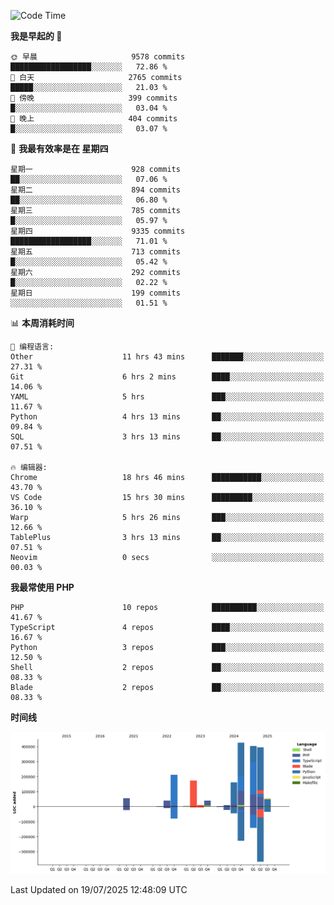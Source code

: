 <!--START_SECTION:waka-->
![Code Time](http://img.shields.io/badge/Code%20Time-3%2C857%20hrs%2035%20mins-blue)

**我是早起的 🐤** 

```text
🌞 早晨                     9578 commits        ██████████████████░░░░░░░   72.86 % 
🌆 白天                     2765 commits        █████░░░░░░░░░░░░░░░░░░░░   21.03 % 
🌃 傍晚                     399 commits         █░░░░░░░░░░░░░░░░░░░░░░░░   03.04 % 
🌙 晚上                     404 commits         █░░░░░░░░░░░░░░░░░░░░░░░░   03.07 % 
```
📅 **我最有效率是在 星期四** 

```text
星期一                      928 commits         ██░░░░░░░░░░░░░░░░░░░░░░░   07.06 % 
星期二                      894 commits         ██░░░░░░░░░░░░░░░░░░░░░░░   06.80 % 
星期三                      785 commits         █░░░░░░░░░░░░░░░░░░░░░░░░   05.97 % 
星期四                      9335 commits        ██████████████████░░░░░░░   71.01 % 
星期五                      713 commits         █░░░░░░░░░░░░░░░░░░░░░░░░   05.42 % 
星期六                      292 commits         █░░░░░░░░░░░░░░░░░░░░░░░░   02.22 % 
星期日                      199 commits         ░░░░░░░░░░░░░░░░░░░░░░░░░   01.51 % 
```


📊 **本周消耗时间** 

```text
💬 编程语言: 
Other                    11 hrs 43 mins      ███████░░░░░░░░░░░░░░░░░░   27.31 % 
Git                      6 hrs 2 mins        ████░░░░░░░░░░░░░░░░░░░░░   14.06 % 
YAML                     5 hrs               ███░░░░░░░░░░░░░░░░░░░░░░   11.67 % 
Python                   4 hrs 13 mins       ██░░░░░░░░░░░░░░░░░░░░░░░   09.84 % 
SQL                      3 hrs 13 mins       ██░░░░░░░░░░░░░░░░░░░░░░░   07.51 % 

🔥 编辑器: 
Chrome                   18 hrs 46 mins      ███████████░░░░░░░░░░░░░░   43.70 % 
VS Code                  15 hrs 30 mins      █████████░░░░░░░░░░░░░░░░   36.10 % 
Warp                     5 hrs 26 mins       ███░░░░░░░░░░░░░░░░░░░░░░   12.66 % 
TablePlus                3 hrs 13 mins       ██░░░░░░░░░░░░░░░░░░░░░░░   07.51 % 
Neovim                   0 secs              ░░░░░░░░░░░░░░░░░░░░░░░░░   00.03 % 
```

**我最常使用 PHP** 

```text
PHP                      10 repos            ██████████░░░░░░░░░░░░░░░   41.67 % 
TypeScript               4 repos             ████░░░░░░░░░░░░░░░░░░░░░   16.67 % 
Python                   3 repos             ███░░░░░░░░░░░░░░░░░░░░░░   12.50 % 
Shell                    2 repos             ██░░░░░░░░░░░░░░░░░░░░░░░   08.33 % 
Blade                    2 repos             ██░░░░░░░░░░░░░░░░░░░░░░░   08.33 % 
```



**时间线**

![Lines of Code chart](https://raw.githubusercontent.com/abrahamgreyson/abrahamgreyson/main/assets/bar_graph.png)


 Last Updated on 19/07/2025 12:48:09 UTC
<!--END_SECTION:waka-->

